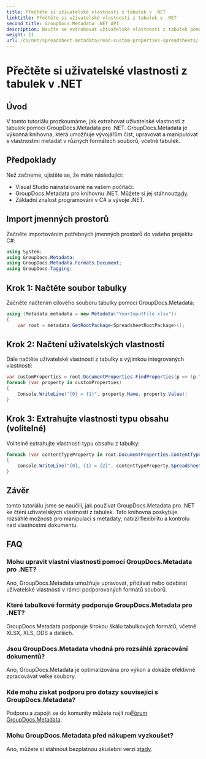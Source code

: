 ```yaml
---
title: Přečtěte si uživatelské vlastnosti z tabulek v .NET
linktitle: Přečtěte si uživatelské vlastnosti z tabulek v .NET
second_title: GroupDocs.Metadata .NET API
description: Naučte se extrahovat uživatelské vlastnosti z tabulek pomocí GroupDocs.Metadata for .NET. Vylepšete manipulaci s metadaty ve svých aplikacích .NET.
weight: 11
url: /cs/net/spreadsheet-metadata/read-custom-properties-spreadsheets/
---
```


# Přečtěte si uživatelské vlastnosti z tabulek v .NET

## Úvod
V tomto tutoriálu prozkoumáme, jak extrahovat uživatelské vlastnosti z tabulek pomocí GroupDocs.Metadata pro .NET. GroupDocs.Metadata je výkonná knihovna, která umožňuje vývojářům číst, upravovat a manipulovat s vlastnostmi metadat v různých formátech souborů, včetně tabulek.
## Předpoklady
Než začneme, ujistěte se, že máte následující:
- Visual Studio nainstalované na vašem počítači.
-  GroupDocs.Metadata pro knihovnu .NET. Můžete si jej stáhnout[tady](https://releases.groupdocs.com/metadata/net/).
- Základní znalost programování v C# a vývoje .NET.

## Import jmenných prostorů
Začněte importováním potřebných jmenných prostorů do vašeho projektu C#:
```csharp
using System;
using GroupDocs.Metadata;
using GroupDocs.Metadata.Formats.Document;
using GroupDocs.Tagging;
```
## Krok 1: Načtěte soubor tabulky
Začněte načtením cílového souboru tabulky pomocí GroupDocs.Metadata:
```csharp
using (Metadata metadata = new Metadata("YourInputFile.xlsx"))
{
    var root = metadata.GetRootPackage<SpreadsheetRootPackage>();
```
## Krok 2: Načtení uživatelských vlastností
Dále načtěte uživatelské vlastnosti z tabulky s výjimkou integrovaných vlastností:
```csharp
var customProperties = root.DocumentProperties.FindProperties(p => !p.Tags.Contains(Tags.Document.BuiltIn));
foreach (var property in customProperties)
{
    Console.WriteLine("{0} = {1}", property.Name, property.Value);
}
```
## Krok 3: Extrahujte vlastnosti typu obsahu (volitelné)
Volitelně extrahujte vlastnosti typu obsahu z tabulky:
```csharp
foreach (var contentTypeProperty in root.DocumentProperties.ContentTypeProperties.ToList())
{
    Console.WriteLine("{0}, {1} = {2}", contentTypeProperty.SpreadsheetPropertyType, contentTypeProperty.Name, contentTypeProperty.SpreadsheetPropertyValue);
}
```

## Závěr
tomto tutoriálu jsme se naučili, jak používat GroupDocs.Metadata pro .NET ke čtení uživatelských vlastností z tabulek. Tato knihovna poskytuje rozsáhlé možnosti pro manipulaci s metadaty, nabízí flexibilitu a kontrolu nad vlastnostmi dokumentu.

## FAQ
### Mohu upravit vlastní vlastnosti pomocí GroupDocs.Metadata pro .NET?
Ano, GroupDocs.Metadata umožňuje upravovat, přidávat nebo odebírat uživatelské vlastnosti v rámci podporovaných formátů souborů.
### Které tabulkové formáty podporuje GroupDocs.Metadata pro .NET?
GroupDocs.Metadata podporuje širokou škálu tabulkových formátů, včetně XLSX, XLS, ODS a dalších.
### Jsou GroupDocs.Metadata vhodná pro rozsáhlé zpracování dokumentů?
Ano, GroupDocs.Metadata je optimalizována pro výkon a dokáže efektivně zpracovávat velké soubory.
### Kde mohu získat podporu pro dotazy související s GroupDocs.Metadata?
 Podporu a zapojit se do komunity můžete najít na[Fórum GroupDocs.Metadata](https://forum.groupdocs.com/c/metadata/14).
### Mohu GroupDocs.Metadata před nákupem vyzkoušet?
 Ano, můžete si stáhnout bezplatnou zkušební verzi z[tady](https://releases.groupdocs.com/).